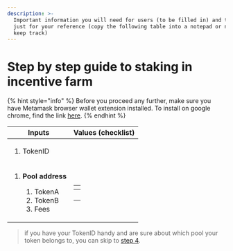 ```yaml
---
description: >-
  Important information you will need for users (to be filled in) and this is
  just for your reference (copy the following table into a notepad or notes to
  keep track)
---
```


# Step by step guide to staking in incentive farm

{% hint style="info" %}
Before you proceed any further, make sure you have Metamask browser wallet extension installed. To install on google chrome, find the link [here](https://chrome.google.com/webstore/detail/metamask/nkbihfbeogaeaoehlefnkodbefgpgknn?hl=en).
{% endhint %}

| Inputs                                                                                                     | Values (checklist)                                                                                                                      |
| ---------------------------------------------------------------------------------------------------------- | --------------------------------------------------------------------------------------------------------------------------------------- |
| <ol><li>TokenID</li></ol>                                                                                  |                                                                                                                                         |
| <ol><li><p><strong>Pool address</strong></p><ol><li>TokenA</li><li>TokenB</li><li>Fees</li></ol></li></ol> | <table><thead><tr><th></th></tr></thead><tbody><tr><td></td></tr><tr><td></td></tr><tr><td></td></tr><tr><td></td></tr></tbody></table> |

> if you have your TokenID handy and are sure about which pool your token belongs to, you can skip to [step 4](nonfungiblepositionmanager-2.md).
